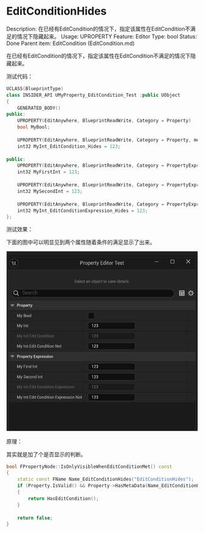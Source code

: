 # EditConditionHides

Description: 在已经有EditCondition的情况下，指定该属性在EditCondition不满足的情况下隐藏起来。
Usage: UPROPERTY
Feature: Editor
Type: bool
Status: Done
Parent item: EditCondition (EditCondition.md)

在已经有EditCondition的情况下，指定该属性在EditCondition不满足的情况下隐藏起来。

测试代码：

```cpp
UCLASS(BlueprintType)
class INSIDER_API UMyProperty_EditCondition_Test :public UObject
{
	GENERATED_BODY()
public:
	UPROPERTY(EditAnywhere, BlueprintReadWrite, Category = Property)
	bool MyBool;

	UPROPERTY(EditAnywhere, BlueprintReadWrite, Category = Property, meta = (EditConditionHides, EditCondition = "MyBool"))
	int32 MyInt_EditCondition_Hides = 123;

public:
	UPROPERTY(EditAnywhere, BlueprintReadWrite, Category = PropertyExpression)
	int32 MyFirstInt = 123;

	UPROPERTY(EditAnywhere, BlueprintReadWrite, Category = PropertyExpression)
	int32 MySecondInt = 123;

	UPROPERTY(EditAnywhere, BlueprintReadWrite, Category = PropertyExpression, meta = (EditConditionHides, EditCondition = "(MyFirstInt+MySecondInt)==500"))
	int32 MyInt_EditConditionExpression_Hides = 123;
};
```

测试效果：

下面的图中可以明显见到两个属性随着条件的满足显示了出来。

![EditConditionHides.gif](EditConditionHides/EditConditionHides.gif)

原理：

其实就是加了个是否显示的判断。

```cpp
bool FPropertyNode::IsOnlyVisibleWhenEditConditionMet() const
{
	static const FName Name_EditConditionHides("EditConditionHides");
	if (Property.IsValid() && Property->HasMetaData(Name_EditConditionHides))
	{
		return HasEditCondition();
	}

	return false;
}
```